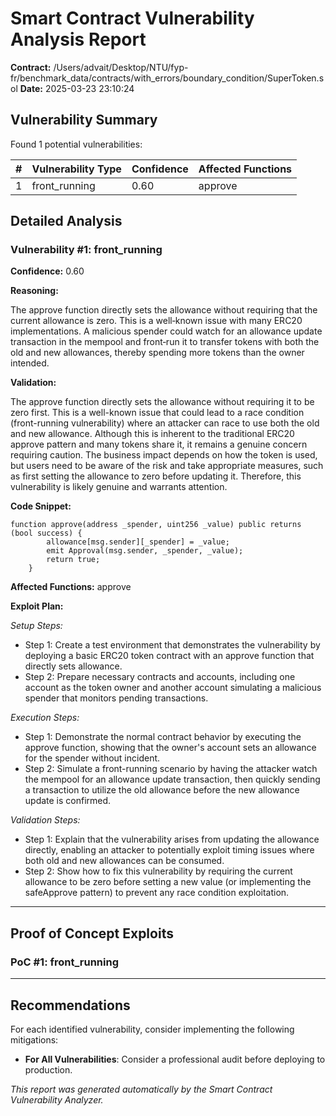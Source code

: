 # Smart Contract Vulnerability Analysis Report

**Contract:** /Users/advait/Desktop/NTU/fyp-fr/benchmark_data/contracts/with_errors/boundary_condition/SuperToken.sol
**Date:** 2025-03-23 23:10:24

## Vulnerability Summary

Found 1 potential vulnerabilities:

| # | Vulnerability Type | Confidence | Affected Functions |
|---|-------------------|------------|--------------------|
| 1 | front_running | 0.60 | approve |

## Detailed Analysis

### Vulnerability #1: front_running

**Confidence:** 0.60

**Reasoning:**

The approve function directly sets the allowance without requiring that the current allowance is zero. This is a well‐known issue with many ERC20 implementations. A malicious spender could watch for an allowance update transaction in the mempool and front‐run it to transfer tokens with both the old and new allowances, thereby spending more tokens than the owner intended.

**Validation:**

The approve function directly sets the allowance without requiring it to be zero first. This is a well-known issue that could lead to a race condition (front-running vulnerability) where an attacker can race to use both the old and new allowance. Although this is inherent to the traditional ERC20 approve pattern and many tokens share it, it remains a genuine concern requiring caution. The business impact depends on how the token is used, but users need to be aware of the risk and take appropriate measures, such as first setting the allowance to zero before updating it. Therefore, this vulnerability is likely genuine and warrants attention.

**Code Snippet:**

```solidity
function approve(address _spender, uint256 _value) public returns (bool success) {
        allowance[msg.sender][_spender] = _value;
        emit Approval(msg.sender, _spender, _value);
        return true;
    }
```

**Affected Functions:** approve

**Exploit Plan:**

*Setup Steps:*

- Step 1: Create a test environment that demonstrates the vulnerability by deploying a basic ERC20 token contract with an approve function that directly sets allowance.
- Step 2: Prepare necessary contracts and accounts, including one account as the token owner and another account simulating a malicious spender that monitors pending transactions.

*Execution Steps:*

- Step 1: Demonstrate the normal contract behavior by executing the approve function, showing that the owner's account sets an allowance for the spender without incident.
- Step 2: Simulate a front-running scenario by having the attacker watch the mempool for an allowance update transaction, then quickly sending a transaction to utilize the old allowance before the new allowance update is confirmed.

*Validation Steps:*

- Step 1: Explain that the vulnerability arises from updating the allowance directly, enabling an attacker to potentially exploit timing issues where both old and new allowances can be consumed.
- Step 2: Show how to fix this vulnerability by requiring the current allowance to be zero before setting a new value (or implementing the safeApprove pattern) to prevent any race condition exploitation.

---

## Proof of Concept Exploits

### PoC #1: front_running

---

## Recommendations

For each identified vulnerability, consider implementing the following mitigations:

- **For All Vulnerabilities**: Consider a professional audit before deploying to production.

*This report was generated automatically by the Smart Contract Vulnerability Analyzer.*

